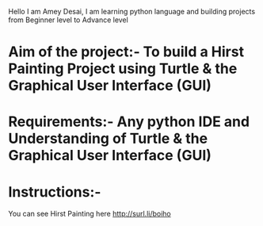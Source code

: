 Hello I am Amey Desai, I am learning python language and building projects from Beginner level to Advance level

# Aim of the project:- To build a Hirst Painting Project using Turtle & the Graphical User Interface (GUI)

# Requirements:- Any python IDE and Understanding of Turtle & the Graphical User Interface (GUI)

# Instructions:- 
You can see Hirst Painting here http://surl.li/boiho

